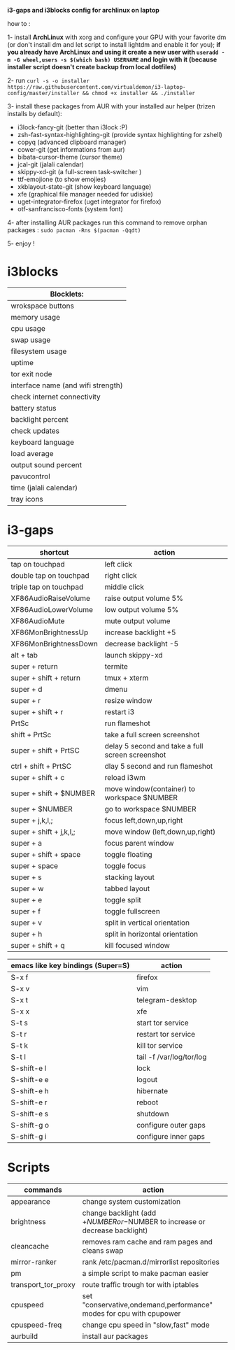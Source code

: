 **i3-gaps and i3blocks config for archlinux on laptop**

how to :

1- install **ArchLinux** with xorg and configure your GPU with your favorite dm (or don't install dm and let script to install lightdm and enable it for you); 
	**if you already have ArchLinux and using it create a new user with `useradd -m -G wheel,users -s $(which bash) USERNAME` and login with it (because installer script doesn't create backup from local dotfiles)**

2- run `curl -s -o installer https://raw.githubusercontent.com/virtualdemon/i3-laptop-config/master/installer && chmod +x installer && ./installer`

3- install these packages from AUR with your installed aur helper (trizen installs by default):
 - i3lock-fancy-git (better than i3lock :P)
 - zsh-fast-syntax-highlighting-git (provide syntax highlighting for zshell) 
 - copyq (advanced clipboard manager)
 - cower-git (get informations from aur)
 - bibata-cursor-theme (cursor theme)
 - jcal-git (jalali calendar)
 - skippy-xd-git (a full-screen task-switcher )
 - ttf-emojione (to show emojies)
 - xkblayout-state-git (show keyboard language)
 - xfe (graphical file manager needed for udiskie)
 - uget-integrator-firefox (uget integrator for firefox)
 - otf-sanfrancisco-fonts (system font)

4- after installing AUR packages run this command to  remove orphan packages :  `sudo pacman -Rns $(pacman -Qqdt)`

5- enjoy !


# i3blocks

|Blocklets:|
|--|
|wrokspace buttons|
|memory usage|
|cpu usage|
|swap usage|
|filesystem usage|
|uptime|
|tor exit node|
|interface name (and wifi strength)|
|check internet connectivity|
|battery status|
|backlight percent|
|check updates|
|keyboard language|
|load average|
|output sound percent|
|pavucontrol|
|time (jalali calendar)|
|tray icons|  

# i3-gaps
| shortcut | action  |
|--|--|
| tap on touchpad | left click |
| double tap on touchpad | right click |
| triple tap on touchpad | middle click |
| XF86AudioRaiseVolume | raise output volume 5% | 
| XF86AudioLowerVolume | low output volume 5% |
| XF86AudioMute | mute output volume |
| XF86MonBrightnessUp | increase backlight +5 |
| XF86MonBrightnessDown | decrease backlight -5 | (first you should run `brightness` command to gain access for edit file)
| alt + tab | launch skippy-xd | 
| super + return | termite | 
| super + shift + return | tmux +  xterm | 
| super + d | dmenu |
| super + r | resize window |
| super + shift + r | restart i3 | 
| PrtSc | run flameshot |
| shift + PrtSc | take a full screen screenshot |
| super + shift + PrtSC | delay 5 second and take a full screen screenshot |
| ctrl + shift + PrtSC | dlay 5 second and run flameshot |
| super + shift + c | reload i3wm |
| super + shift + $NUMBER | move window(container) to workspace $NUMBER |
| super + $NUMBER | go to workspace $NUMBER |
| super + j,k,l,; | focus left,down,up,right |
| super + shift + j,k,l,; | move window (left,down,up,right) |
| super + a | focus parent window |
| super + shift + space | toggle floating |
| super + space | toggle focus |
| super + s | stacking layout |
| super + w | tabbed layout | 
| super + e | toggle split |
| super + f | toggle fullscreen |
| super + v | split in vertical orientation |
| super + h | split in horizontal orientation |
| super + shift + q | kill focused window |

| emacs like key bindings (Super=S) | action |
|--|--|
| S-x f | firefox |
| S-x v | vim |
| S-x t | telegram-desktop |
| S-x x | xfe |
| S-t s | start tor service|
| S-t r | restart tor service |
| S-t k | kill tor service |
| S-t l | tail -f /var/log/tor/log|
| S-shift-e l | lock |
| S-shift-e e | logout |
| S-shift-e h | hibernate |
| S-shift-e r | reboot |
| S-shift-e s | shutdown |
| S-shift-g o | configure outer gaps |
| S-shift-g i | configure inner gaps | 

# Scripts
| commands | action |
|--|--|
| appearance | change system customization |
| brightness | change backlight (add +$NUMBER or -$NUMBER to increase or decrease backlight) |
| cleancache | removes ram cache and ram pages and cleans swap |
| mirror-ranker | rank /etc/pacman.d/mirrorlist repositories |
| pm | a simple script to make pacman easier |
| transport_tor_proxy | route traffic trough tor with iptables | 
| cpuspeed | set "conservative,ondemand,performance" modes for cpu with cpupower |
| cpuspeed-freq | change cpu speed in "slow,fast" mode |
| aurbuild | install aur packages |
